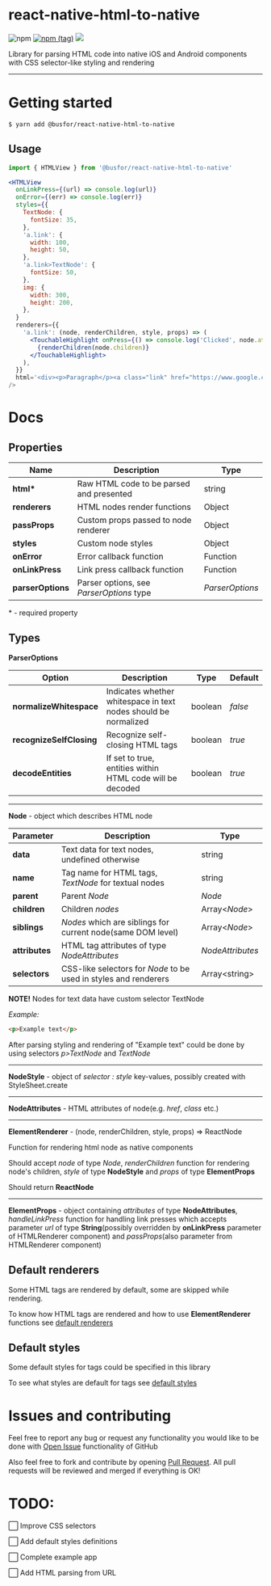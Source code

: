 # react-native-html-to-native

![npm](https://img.shields.io/npm/dw/@busfor/react-native-html-to-native?style=for-the-badge)
[![npm (tag)](https://img.shields.io/npm/v/@busfor/react-native-html-to-native/latest?style=for-the-badge)](https://www.npmjs.com/package/@busfor/react-native-html-to-native)
![](https://img.shields.io/npm/types/typescript?style=for-the-badge)

Library for parsing HTML code into native iOS and Android components with CSS selector-like styling and rendering

---

# Getting started

`$ yarn add @busfor/react-native-html-to-native`

## Usage

```javascript
import { HTMLView } from '@busfor/react-native-html-to-native'
```

```jsx
<HTMLView
  onLinkPress={(url) => console.log(url)}
  onError={(err) => console.log(err)}
  styles={{
    TextNode: {
      fontSize: 35,
    },
    'a.link': {
      width: 100,
      height: 50,
    },
    'a.link>TextNode': {
      fontSize: 50,
    },
    img: {
      width: 300,
      height: 200,
    },
  }
  renderers={{
    'a.link': (node, renderChildren, style, props) => (
      <TouchableHighlight onPress={() => console.log('Clicked', node.attributes.href)} style={style}>
        {renderChildren(node.children)}
      </TouchableHighlight>
    ),
  }}
  html='<div><p>Paragraph</p><a class="link" href="https://www.google.com/">Link</a><img src="https://miro.medium.com/max/1200/1*mk1-6aYaf_Bes1E3Imhc0A.jpeg"/>'
/>
```

# Docs

## Properties

| Name              | Description                              | Type            |
| ----------------- | ---------------------------------------- | --------------- |
| **html\***        | Raw HTML code to be parsed and presented | string          |
| **renderers**     | HTML nodes render functions              | Object          |
| **passProps**     | Custom props passed to node renderer     | Object          |
| **styles**        | Custom node styles                       | Object          |
| **onError**       | Error callback function                  | Function        |
| **onLinkPress**   | Link press callback function             | Function        |
| **parserOptions** | Parser options, see _ParserOptions_ type | _ParserOptions_ |

\* - required property

## Types

**ParserOptions**

| Option                   | Description                                                     | Type    | Default |
| ------------------------ | --------------------------------------------------------------- | ------- | ------- |
| **normalizeWhitespace**  | Indicates whether whitespace in text nodes should be normalized | boolean | _false_ |
| **recognizeSelfClosing** | Recognize self-closing HTML tags                                | boolean | _true_  |
| **decodeEntities**       | If set to true, entities within HTML code will be decoded       | boolean | _true_  |

---

**Node** - object which describes HTML node

| Parameter      | Description                                                      | Type             |
| -------------- | ---------------------------------------------------------------- | ---------------- |
| **data**       | Text data for text nodes, undefined otherwise                    | string           |
| **name**       | Tag name for HTML tags, _TextNode_ for textual nodes             | string           |
| **parent**     | Parent _Node_                                                    | _Node_           |
| **children**   | Children _nodes_                                                 | Array<_Node_>    |
| **siblings**   | _Nodes_ which are siblings for current node(same DOM level)      | Array<_Node_>    |
| **attributes** | HTML tag attributes of type _NodeAttributes_                     | _NodeAttributes_ |
| **selectors**  | CSS-like selectors for _Node_ to be used in styles and renderers | Array\<string>   |

**NOTE!** Nodes for text data have custom selector TextNode

_Example:_

```html
<p>Example text</p>
```

After parsing styling and rendering of "Example text" could be done by using selectors _p>TextNode_ and _TextNode_

---

**NodeStyle** - object of _selector : style_ key-values, possibly created with StyleSheet.create

---

**NodeAttributes** - HTML attributes of node(e.g. _href_, _class_ etc.)

---

**ElementRenderer** - (node, renderChildren, style, props) => ReactNode

Function for rendering html node as native components

Should accept _node_ of type _Node_, _renderChildren_ function for rendering node's children, _style_ of type **NodeStyle** and _props_ of type **ElementProps**

Should return **ReactNode**

---

**ElementProps** - object containing _attributes_ of type **NodeAttributes**, _handleLinkPress_ function for handling link presses which accepts parameter _url_ of type **String**(possibly overridden by **onLinkPress** parameter of HTMLRenderer component) and _passProps_(also parameter from HTMLRenderer component)

## Default renderers

Some HTML tags are rendered by default, some are skipped while rendering.

To know how HTML tags are rendered and how to use **ElementRenderer** functions see [default renderers](src/defaults/renderers.tsx)

## Default styles

Some default styles for tags could be specified in this library

To see what styles are default for tags see [default styles](src/defaults/styles.ts)

# Issues and contributing

Feel free to report any bug or request any functionality you would like to be done with [Open Issue](https://github.com/busfor/react-native-html-to-native/issues/new) functionality of GitHub

Also feel free to fork and contribute by opening [Pull Request](https://github.com/busfor/react-native-html-to-native/compare). All pull requests will be reviewed and merged if everything is OK!

# TODO:

⬜️ Improve CSS selectors

⬜️ Add default styles definitions

⬜️ Complete example app

⬜️ Add HTML parsing from URL
